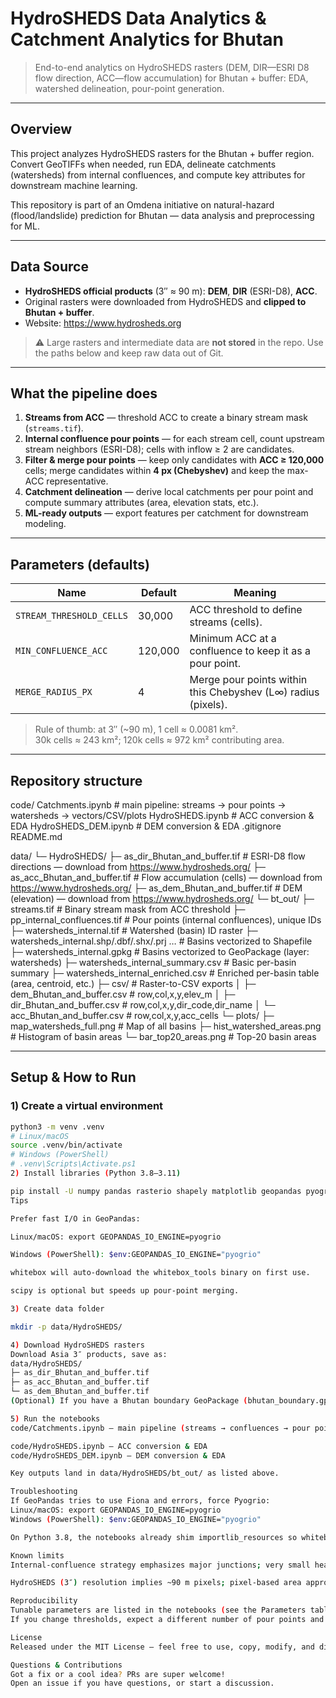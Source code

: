 # HydroSHEDS Data Analytics & Catchment Analytics for Bhutan

> End-to-end analytics on HydroSHEDS rasters (DEM, DIR—ESRI D8 flow direction, ACC—flow accumulation) for Bhutan + buffer: EDA, watershed delineation, pour-point generation.

---

## Overview

This project analyzes HydroSHEDS rasters for the Bhutan + buffer region.  
Сonvert GeoTIFFs when needed, run EDA, delineate catchments (watersheds) from internal confluences, and compute key attributes for downstream machine learning.

This repository is part of an Omdena initiative on natural-hazard (flood/landslide) prediction for Bhutan — data analysis and preprocessing for ML.

---

## Data Source

- **HydroSHEDS official products** (3″ ≈ 90 m): **DEM**, **DIR** (ESRI-D8), **ACC**.  
- Original rasters were downloaded from HydroSHEDS and **clipped to Bhutan + buffer**.  
- Website: <https://www.hydrosheds.org>

> ⚠️ Large rasters and intermediate data are **not stored** in the repo. Use the paths below and keep raw data out of Git.

---

## What the pipeline does

1. **Streams from ACC** — threshold ACC to create a binary stream mask (`streams.tif`).  
2. **Internal confluence pour points** — for each stream cell, count upstream stream neighbors (ESRI-D8); cells with inflow ≥ 2 are candidates.  
3. **Filter & merge pour points** — keep only candidates with **ACC ≥ 120,000** cells; merge candidates within **4 px (Chebyshev)** and keep the max-ACC representative.  
4. **Catchment delineation** — derive local catchments per pour point and compute summary attributes (area, elevation stats, etc.).  
5. **ML-ready outputs** — export features per catchment for downstream modeling.

---

## Parameters (defaults)

| Name                    | Default  | Meaning                                                                 |
|-------------------------|----------|-------------------------------------------------------------------------|
| `STREAM_THRESHOLD_CELLS`| 30,000   | ACC threshold to define streams (cells).                                |
| `MIN_CONFLUENCE_ACC`    | 120,000  | Minimum ACC at a confluence to keep it as a pour point.                 |
| `MERGE_RADIUS_PX`       | 4        | Merge pour points within this Chebyshev (L∞) radius (pixels).           |

> Rule of thumb: at 3″ (~90 m), 1 cell ≈ 0.0081 km².  
> 30k cells ≈ 243 km²; 120k cells ≈ 972 km² contributing area.

---

## Repository structure

code/
Catchments.ipynb # main pipeline: streams → pour points → watersheds → vectors/CSV/plots
HydroSHEDS.ipynb # ACC conversion & EDA
HydroSHEDS_DEM.ipynb # DEM conversion & EDA
.gitignore
README.md

data/
└─ HydroSHEDS/
├─ as_dir_Bhutan_and_buffer.tif # ESRI-D8 flow directions — download from https://www.hydrosheds.org/
├─ as_acc_Bhutan_and_buffer.tif # Flow accumulation (cells) — download from https://www.hydrosheds.org/
├─ as_dem_Bhutan_and_buffer.tif # DEM (elevation) — download from https://www.hydrosheds.org/
└─ bt_out/
├─ streams.tif # Binary stream mask from ACC threshold
├─ pp_internal_confluences.tif # Pour points (internal confluences), unique IDs
├─ watersheds_internal.tif # Watershed (basin) ID raster
├─ watersheds_internal.shp/.dbf/.shx/.prj … # Basins vectorized to Shapefile
├─ watersheds_internal.gpkg # Basins vectorized to GeoPackage (layer: watersheds)
├─ watersheds_internal_summary.csv # Basic per-basin summary
├─ watersheds_internal_enriched.csv # Enriched per-basin table (area, centroid, etc.)
├─ csv/ # Raster-to-CSV exports
│ ├─ dem_Bhutan_and_buffer.csv # row,col,x,y,elev_m
│ ├─ dir_Bhutan_and_buffer.csv # row,col,x,y,dir_code,dir_name
│ └─ acc_Bhutan_and_buffer.csv # row,col,x,y,acc_cells
└─ plots/
├─ map_watersheds_full.png # Map of all basins
├─ hist_watershed_areas.png # Histogram of basin areas
└─ bar_top20_areas.png # Top-20 basin areas

---

## Setup & How to Run

### 1) Create a virtual environment
```bash
python3 -m venv .venv
# Linux/macOS
source .venv/bin/activate
# Windows (PowerShell)
# .venv\Scripts\Activate.ps1
2) Install libraries (Python 3.8–3.11)

pip install -U numpy pandas rasterio shapely matplotlib geopandas pyogrio whitebox scipy
Tips

Prefer fast I/O in GeoPandas:

Linux/macOS: export GEOPANDAS_IO_ENGINE=pyogrio

Windows (PowerShell): $env:GEOPANDAS_IO_ENGINE="pyogrio"

whitebox will auto-download the whitebox_tools binary on first use.

scipy is optional but speeds up pour-point merging.

3) Create data folder

mkdir -p data/HydroSHEDS/

4) Download HydroSHEDS rasters
Download Asia 3″ products, save as:
data/HydroSHEDS/
├─ as_dir_Bhutan_and_buffer.tif
├─ as_acc_Bhutan_and_buffer.tif
└─ as_dem_Bhutan_and_buffer.tif
(Optional) If you have a Bhutan boundary GeoPackage (bhutan_boundary.gpkg, layer bhutan), the pipeline will compute inside/edge stats and an inside-only map; otherwise these steps are skipped automatically.

5) Run the notebooks
code/Catchments.ipynb — main pipeline (streams → confluences → pour points → watersheds → vectors/CSV/plots)

code/HydroSHEDS.ipynb — ACC conversion & EDA
code/HydroSHEDS_DEM.ipynb — DEM conversion & EDA

Key outputs land in data/HydroSHEDS/bt_out/ as listed above.

Troubleshooting
If GeoPandas tries to use Fiona and errors, force Pyogrio:
Linux/macOS: export GEOPANDAS_IO_ENGINE=pyogrio
Windows (PowerShell): $env:GEOPANDAS_IO_ENGINE="pyogrio"

On Python 3.8, the notebooks already shim importlib_resources so whitebox works.

Known limits
Internal-confluence strategy emphasizes major junctions; very small headwater basins may be filtered out by ACC thresholds.

HydroSHEDS (3″) resolution implies ~90 m pixels; pixel-based area approximations assume near-equatorial cell size ( use equal-area reprojection for polygon areas).

Reproducibility
Tunable parameters are listed in the notebooks (see the Parameters table above).
If you change thresholds, expect a different number of pour points and basins.

License
Released under the MIT License — feel free to use, copy, modify, and distribute.

Questions & Contributions
Got a fix or a cool idea? PRs are super welcome!
Open an issue if you have questions, or start a discussion.